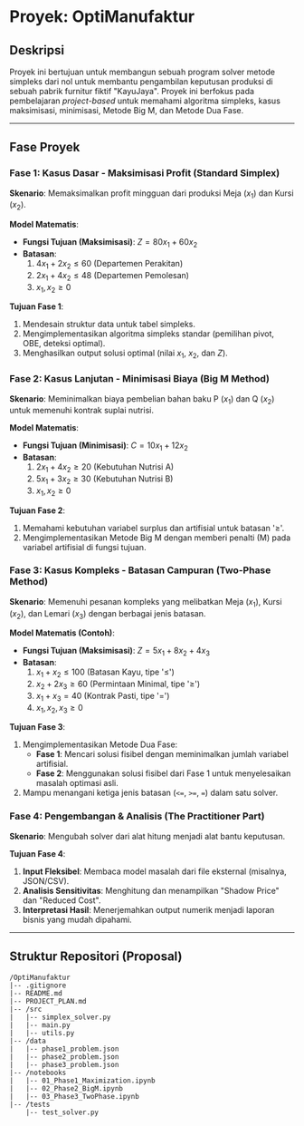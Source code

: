 # Proyek: OptiManufaktur

## Deskripsi
Proyek ini bertujuan untuk membangun sebuah program solver metode simpleks dari nol untuk membantu pengambilan keputusan produksi di sebuah pabrik furnitur fiktif "KayuJaya". Proyek ini berfokus pada pembelajaran *project-based* untuk memahami algoritma simpleks, kasus maksimisasi, minimisasi, Metode Big M, dan Metode Dua Fase.

---

## Fase Proyek

### Fase 1: Kasus Dasar - Maksimisasi Profit (Standard Simplex)
**Skenario**: Memaksimalkan profit mingguan dari produksi Meja ($x_1$) dan Kursi ($x_2$).

**Model Matematis**:
- **Fungsi Tujuan (Maksimisasi)**: $Z = 80x_1 + 60x_2$
- **Batasan**:
  1. $4x_1 + 2x_2 \le 60$  (Departemen Perakitan)
  2. $2x_1 + 4x_2 \le 48$  (Departemen Pemolesan)
  3. $x_1, x_2 \ge 0$

**Tujuan Fase 1**:
1. Mendesain struktur data untuk tabel simpleks.
2. Mengimplementasikan algoritma simpleks standar (pemilihan pivot, OBE, deteksi optimal).
3. Menghasilkan output solusi optimal (nilai $x_1$, $x_2$, dan $Z$).

### Fase 2: Kasus Lanjutan - Minimisasi Biaya (Big M Method)
**Skenario**: Meminimalkan biaya pembelian bahan baku P ($x_1$) dan Q ($x_2$) untuk memenuhi kontrak suplai nutrisi.

**Model Matematis**:
- **Fungsi Tujuan (Minimisasi)**: $C = 10x_1 + 12x_2$
- **Batasan**:
  1. $2x_1 + 4x_2 \ge 20$  (Kebutuhan Nutrisi A)
  2. $5x_1 + 3x_2 \ge 30$  (Kebutuhan Nutrisi B)
  3. $x_1, x_2 \ge 0$

**Tujuan Fase 2**:
1. Memahami kebutuhan variabel surplus dan artifisial untuk batasan '≥'.
2. Mengimplementasikan Metode Big M dengan memberi penalti (M) pada variabel artifisial di fungsi tujuan.

### Fase 3: Kasus Kompleks - Batasan Campuran (Two-Phase Method)
**Skenario**: Memenuhi pesanan kompleks yang melibatkan Meja ($x_1$), Kursi ($x_2$), dan Lemari ($x_3$) dengan berbagai jenis batasan.

**Model Matematis (Contoh)**:
- **Fungsi Tujuan (Maksimisasi)**: $Z = 5x_1 + 8x_2 + 4x_3$
- **Batasan**:
  1. $x_1 + x_2 \le 100$      (Batasan Kayu, tipe '≤')
  2. $x_2 + 2x_3 \ge 60$       (Permintaan Minimal, tipe '≥')
  3. $x_1 + x_3 = 40$         (Kontrak Pasti, tipe '=')
  4. $x_1, x_2, x_3 \ge 0$

**Tujuan Fase 3**:
1. Mengimplementasikan Metode Dua Fase:
   - **Fase 1**: Mencari solusi fisibel dengan meminimalkan jumlah variabel artifisial.
   - **Fase 2**: Menggunakan solusi fisibel dari Fase 1 untuk menyelesaikan masalah optimasi asli.
2. Mampu menangani ketiga jenis batasan (`<=`, `>=`, `=`) dalam satu solver.

### Fase 4: Pengembangan & Analisis (The Practitioner Part)
**Skenario**: Mengubah solver dari alat hitung menjadi alat bantu keputusan.

**Tujuan Fase 4**:
1. **Input Fleksibel**: Membaca model masalah dari file eksternal (misalnya, JSON/CSV).
2. **Analisis Sensitivitas**: Menghitung dan menampilkan "Shadow Price" dan "Reduced Cost".
3. **Interpretasi Hasil**: Menerjemahkan output numerik menjadi laporan bisnis yang mudah dipahami.

---

## Struktur Repositori (Proposal)

```
/OptiManufaktur
|-- .gitignore
|-- README.md
|-- PROJECT_PLAN.md
|-- /src
|   |-- simplex_solver.py
|   |-- main.py
|   |-- utils.py
|-- /data
|   |-- phase1_problem.json
|   |-- phase2_problem.json
|   |-- phase3_problem.json
|-- /notebooks
|   |-- 01_Phase1_Maximization.ipynb
|   |-- 02_Phase2_BigM.ipynb
|   |-- 03_Phase3_TwoPhase.ipynb
|-- /tests
    |-- test_solver.py
```